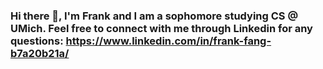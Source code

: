 ### Hi there 👋, I'm Frank and I am a sophomore studying CS @ UMich. Feel free to connect with me through Linkedin for any questions: https://www.linkedin.com/in/frank-fang-b7a20b21a/

<!--
**fang-frank2020/fang-frank2020** is a ✨ _special_ ✨ repository because its `README.md` (this file) appears on your GitHub profile.

Here are some ideas to get you started:

- 🔭 I’m currently working on ...
- 🌱 I’m currently learning ...
- 👯 I’m looking to collaborate on ...
- 🤔 I’m looking for help with ...
- 💬 Ask me about ...
- 📫 How to reach me: ...
- 😄 Pronouns: ...
- ⚡ Fun fact: ...
-->
